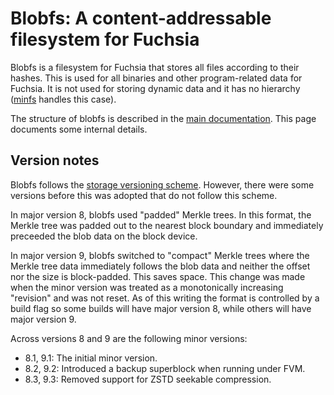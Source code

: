 # Blobfs: A content-addressable filesystem for Fuchsia

Blobfs is a filesystem for Fuchsia that stores all files according to their hashes. This is used for
all binaries and other program-related data for Fuchsia. It is not used for storing dynamic data and
it has no hierarchy ([minfs](/docs/concepts/filesystems/minfs.md) handles this case).

The structure of blobfs is described in the [main
documentation](/docs/concepts/filesystems/blobfs.md). This page documents some internal details.

## Version notes

Blobfs follows the [storage versioning scheme](/src/storage/docs/versioning.md). However, there
were some versions before this was adopted that do not follow this scheme.

In major version 8, blobfs used "padded" Merkle trees. In this format, the Merkle tree was padded out
to the nearest block boundary and immediately preceeded the blob data on the block device.

In major version 9, blobfs switched to "compact" Merkle trees where the Merkle tree data immediately
follows the blob data and neither the offset nor the size is block-padded. This saves space. This
change was made when the minor version was treated as a monotonically increasing "revision" and
was not reset. As of this writing the format is controlled by a build flag so some builds will have
major version 8, while others will have major version 9.

Across versions 8 and 9 are the following minor versions:

  * 8.1, 9.1: The initial minor version.
  * 8.2, 9.2: Introduced a backup superblock when running under FVM.
  * 8.3, 9.3: Removed support for ZSTD seekable compression.
